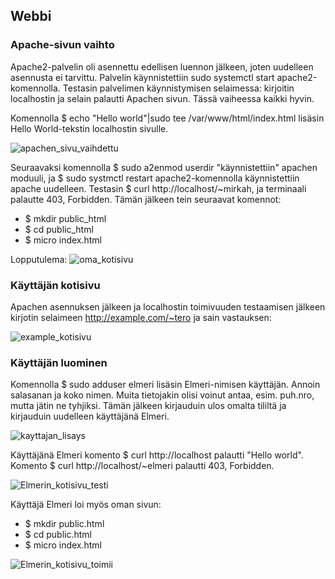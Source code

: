 ## Webbi

### Apache-sivun vaihto

Apache2-palvelin oli asennettu edellisen luennon jälkeen, joten uudelleen asennusta ei tarvittu. Palvelin käynnistettiin sudo systemctl start apache2-komennolla. 
Testasin palvelimen käynnistymisen selaimessa: kirjoitin localhostin ja selain palautti Apachen sivun. Tässä vaiheessa kaikki hyvin. 

Komennolla $ echo "Hello world"|sudo tee /var/www/html/index.html lisäsin Hello World-tekstin localhostin sivulle. 

![apachen_sivu_vaihdettu](https://user-images.githubusercontent.com/82024427/216117553-519c8352-536f-4ed8-ac3c-6eef0b75163f.png)

Seuraavaksi komennolla $ sudo a2enmod userdir "käynnistettiin" apachen moduuli, ja $ sudo systmctl restart apache2-komennolla käynnistettiin apache uudelleen. Testasin
$ curl http://localhost/~mirkah, ja terminaali palautte 403, Forbidden. Tämän jälkeen tein seuraavat komennot: 

+ $ mkdir public_html
+ $ cd public_html
+ $ micro index.html

Lopputulema: 
![oma_kotisivu](https://user-images.githubusercontent.com/82024427/216122544-4f34329e-e4c3-44cb-aee8-480b108e1627.png)

### Käyttäjän kotisivu

Apachen asennuksen jälkeen ja localhostin toimivuuden testaamisen jälkeen kirjotin selaimeen http://example.com/~tero ja sain vastauksen: 

![example_kotisivu](https://user-images.githubusercontent.com/82024427/216123147-5342cd2a-18aa-4096-9b20-ed77b3643851.png)

### Käyttäjän luominen

Komennolla $ sudo adduser elmeri lisäsin Elmeri-nimisen käyttäjän. Annoin salasanan ja koko nimen. Muita tietojakin olisi voinut antaa, esim. puh.nro, mutta jätin ne tyhjiksi. Tämän jälkeen kirjauduin ulos omalta tililtä ja kirjauduin uudelleen käyttäjänä Elmeri. 

![kayttajan_lisays](https://user-images.githubusercontent.com/82024427/216124283-4bc45b1d-1d89-4af9-a99c-271fa0d5d1f9.png)

Käyttäjänä Elmeri komento $ curl http://localhost palautti "Hello world". Komento $ curl http://localhost/~elmeri palautti 403, Forbidden. 

![Elmerin_kotisivu_testi](https://user-images.githubusercontent.com/82024427/216125456-b8fa3033-8668-49df-8698-ec29e72d903b.png)

Käyttäjä Elmeri loi myös oman sivun: 

+ $ mkdir public.html
+ $ cd public.html
+ $ micro index.html

![Elmerin_kotisivu_toimii](https://user-images.githubusercontent.com/82024427/216125780-9f3869bc-32d1-4fc7-a5e5-7df35d3e37d6.png)




